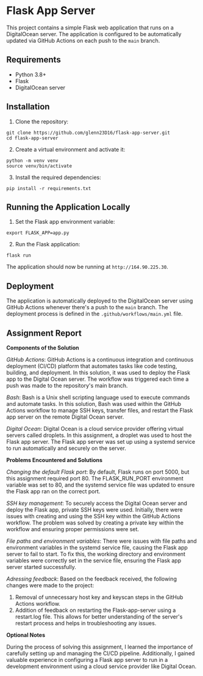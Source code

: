 # Flask App Server

This project contains a simple Flask web application that runs on a DigitalOcean server. The application is configured to be automatically updated via GitHub Actions on each push to the `main` branch.

## Requirements

- Python 3.8+
- Flask
- DigitalOcean server

## Installation

1. Clone the repository:

```
git clone https://github.com/glenn23D16/flask-app-server.git
cd flask-app-server
```


2. Create a virtual environment and activate it:

```
python -m venv venv
source venv/bin/activate
```


3. Install the required dependencies:

```
pip install -r requirements.txt
```


## Running the Application Locally

1. Set the Flask app environment variable:

```
export FLASK_APP=app.py
```

2. Run the Flask application:

```
flask run
```


The application should now be running at `http://164.90.225.30`.

## Deployment

The application is automatically deployed to the DigitalOcean server using GitHub Actions whenever there's a push to the `main` branch. The deployment process is defined in the `.github/workflows/main.yml` file.

## Assignment Report

**Components of the Solution**

*GitHub Actions*: GitHub Actions is a continuous integration and continuous deployment (CI/CD) platform that automates tasks like code testing, building, and deployment. In this solution, it was used to deploy the Flask app to the Digital Ocean server. The workflow was triggered each time a push was made to the repository's main branch.

*Bash*: Bash is a Unix shell scripting language used to execute commands and automate tasks. In this solution, Bash was used within the GitHub Actions workflow to manage SSH keys, transfer files, and restart the Flask app server on the remote Digital Ocean server.

*Digital Ocean*: Digital Ocean is a cloud service provider offering virtual servers called droplets. In this assignment, a droplet was used to host the Flask app server. The Flask app server was set up using a systemd service to run automatically and securely on the server.

**Problems Encountered and Solutions**

*Changing the default Flask port*: By default, Flask runs on port 5000, but this assignment required port 80. The FLASK_RUN_PORT environment variable was set to 80, and the systemd service file was updated to ensure the Flask app ran on the correct port.

*SSH key management*: To securely access the Digital Ocean server and deploy the Flask app, private SSH keys were used. Initially, there were issues with creating and using the SSH key within the GitHub Actions workflow. The problem was solved by creating a private key within the workflow and ensuring proper permissions were set.

*File paths and environment variables*: There were issues with file paths and environment variables in the systemd service file, causing the Flask app server to fail to start. To fix this, the working directory and environment variables were correctly set in the service file, ensuring the Flask app server started successfully.

*Adressing feedback*: Based on the feedback received, the following changes were made to the project:
1. Removal of unnecessary host key and keyscan steps in the GitHub Actions workflow.
2. Addition of feedback on restarting the Flask-app-server using a restart.log file. This allows for better understanding of the server's restart process and helps in troubleshooting any issues.

**Optional Notes**

During the process of solving this assignment, I learned the importance of carefully setting up and managing the CI/CD pipeline. Additionally, I gained valuable experience in configuring a Flask app server to run in a development environment using a cloud service provider like Digital Ocean.